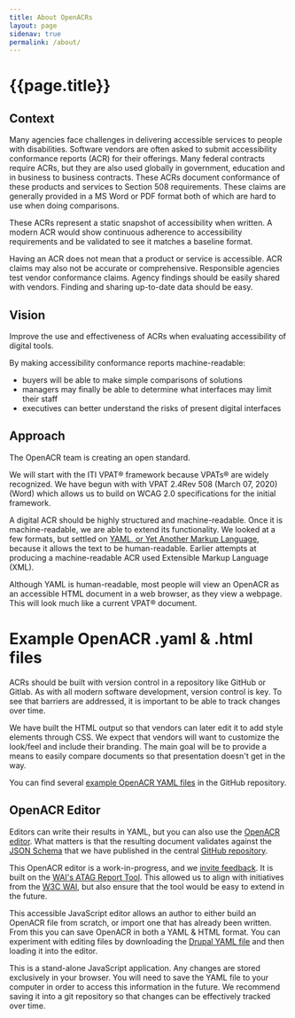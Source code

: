 ```yaml
---
title: About OpenACRs
layout: page
sidenav: true
permalink: /about/
---
```


# **{{page.title}}**

## Context

Many agencies face challenges in delivering accessible services to people with disabilities. Software vendors are often asked to submit accessibility conformance reports (ACR) for their offerings. Many federal contracts require ACRs, but they are also used globally in government, education and in business to business contracts. These ACRs document conformance of these products and services to Section 508 requirements. These claims are generally provided in a MS Word or PDF format both of which are hard to use when doing comparisons.

These ACRs represent a static snapshot of accessibility when written. A modern ACR would show continuous adherence to accessibility requirements and be validated to see it matches a baseline format.

Having an ACR does not mean that a product or service is accessible. ACR claims may also not be accurate or comprehensive. Responsible agencies test vendor conformance claims. Agency findings should be easily shared with vendors. Finding and sharing up-to-date data should be easy.

## Vision

Improve the use and effectiveness of ACRs when evaluating accessibility of digital tools.

By making accessibility conformance reports machine-readable:

- buyers will be able to make simple comparisons of solutions
- managers may finally be able to determine what interfaces may limit their staff
- executives can better understand the risks of present digital interfaces

## Approach

The OpenACR team is creating an open standard.

We will start with the ITI VPAT® framework because VPATs® are widely recognized. We have begun with with VPAT 2.4Rev 508 (March 07, 2020) (Word) which allows us to build on WCAG 2.0 specifications for the initial framework.

A digital ACR should be highly structured and machine-readable. Once it is machine-readable, we are able to extend its functionality. We looked at a few formats, but settled on [YAML, or Yet Another Markup Language](https://en.wikipedia.org/wiki/YAML), because it allows the text to be human-readable. Earlier attempts at producing a machine-readable ACR used Extensible Markup Language (XML).

Although YAML is human-readable, most people will view an OpenACR as an accessible HTML document in a web browser, as they view a webpage. This will look much like a current VPAT® document.

# Example OpenACR .yaml & .html files

ACRs should be built with version control in a repository like GitHub or Gitlab. As with all modern software development, version control is key. To see that barriers are addressed, it is important to be able to track changes over time.

We have built the HTML output so that vendors can later edit it to add style elements through CSS. We expect that vendors will want to customize the look/feel and include their branding. The main goal will be to provide a means to easily compare documents so that presentation doesn't get in the way.

You can find several [example OpenACR YAML files](https://github.com/GSA/openacr/blob/main/openacr/) in the GitHub repository.

## OpenACR Editor

Editors can write their results in YAML, but you can also use the [OpenACR editor](https://gsa.github.io/openacr-editor/). What matters is that the resulting document validates against the [JSON Schema](https://github.com/GSA/openacr/tree/main/schema) that we have published in the central [GitHub repository](https://github.com/GSA/openacr/).

This OpenACR editor is a work-in-progress, and we [invite feedback](https://github.com/GSA/openacr/issues). It is built on the [WAI's ATAG Report Tool](https://wai-atag-report-tool.netlify.app/). This allowed us to align with initiatives from the [W3C WAI](https://www.w3.org/WAI/), but also ensure that the tool would be easy to extend in the future.

This accessible JavaScript editor allows an author to either build an OpenACR file from scratch, or import one that has already been written. From this you can save OpenACR in both a YAML & HTML format. You can experiment with editing files by downloading the [Drupal YAML file](https://github.com/GSA/openacr/blob/main/openacr/drupal-9.yaml) and then loading it into the editor.

This is a stand-alone JavaScript application. Any changes are stored exclusively in your browser. You will need to save the YAML file to your computer in order to access this information in the future. We recommend saving it into a git repository so that changes can be effectively tracked over time.

